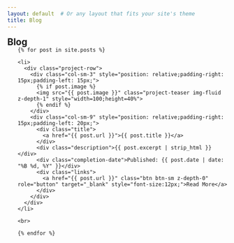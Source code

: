 ```yaml
---
layout: default  # Or any layout that fits your site's theme
title: Blog
---
```


<h2 id="blog" style="margin: 2px 0px -15px;">Blog</h2>

<div class="projects">
  <ol class="project-list">

    {% for post in site.posts %}

    <li>
      <div class="project-row">
        <div class="col-sm-3" style="position: relative;padding-right: 15px;padding-left: 15px;">
          {% if post.image %} 
          <img src="{{ post.image }}" class="project-teaser img-fluid z-depth-1" style="width=100;height=40%">
          {% endif %}
        </div>
        <div class="col-sm-9" style="position: relative;padding-right: 15px;padding-left: 20px;">
          <div class="title">
            <a href="{{ post.url }}">{{ post.title }}</a>
          </div>
          <div class="description">{{ post.excerpt | strip_html }}</div>
          <div class="completion-date">Published: {{ post.date | date: "%B %d, %Y" }}</div>
          <div class="links">
            <a href="{{ post.url }}" class="btn btn-sm z-depth-0" role="button" target="_blank" style="font-size:12px;">Read More</a>
          </div>
        </div>
      </div>
    </li>

    <br>

    {% endfor %}

  </ol>
</div>
